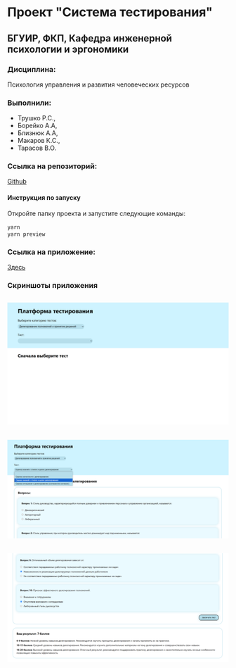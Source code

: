 # Проект "Система тестирования"

## БГУИР, ФКП, Кафедра инженерной психологии и эргономики

### Дисциплина:
Психология управления и развития человеческих ресурсов

### Выполнили:

- Трушко Р.С.,
- Борейко А.А,
- Близнюк А.А,
- Макаров К.С.,
- Тарасов В.О.

### Ссылка на репозиторий:

[Github](https://github.com/ptrsshk/tests-system)

#### Инструкция по запуску

Откройте папку проекта и запустите следующие команды:
```
yarn
yarn preview
```

### Ссылка на приложение:

[Здесь](https://tests-system-ebon.vercel.app/)

### Скриншоты приложения

![Начало работы](./screenshots/1.png)
---
![Выбор тестов](./screenshots/2.png)
---
![Вывод результатов](./screenshots/3.png)
---

